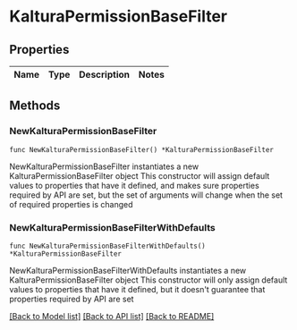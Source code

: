 # KalturaPermissionBaseFilter

## Properties

Name | Type | Description | Notes
------------ | ------------- | ------------- | -------------

## Methods

### NewKalturaPermissionBaseFilter

`func NewKalturaPermissionBaseFilter() *KalturaPermissionBaseFilter`

NewKalturaPermissionBaseFilter instantiates a new KalturaPermissionBaseFilter object
This constructor will assign default values to properties that have it defined,
and makes sure properties required by API are set, but the set of arguments
will change when the set of required properties is changed

### NewKalturaPermissionBaseFilterWithDefaults

`func NewKalturaPermissionBaseFilterWithDefaults() *KalturaPermissionBaseFilter`

NewKalturaPermissionBaseFilterWithDefaults instantiates a new KalturaPermissionBaseFilter object
This constructor will only assign default values to properties that have it defined,
but it doesn't guarantee that properties required by API are set


[[Back to Model list]](../README.md#documentation-for-models) [[Back to API list]](../README.md#documentation-for-api-endpoints) [[Back to README]](../README.md)


